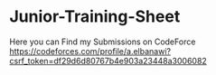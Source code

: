 # Junior-Training-Sheet
Here you can Find my Submissions on CodeForce
https://codeforces.com/profile/a.elbanawi?csrf_token=df29d6d80767b4e903a23448a3006082
